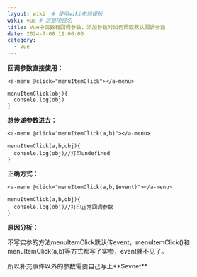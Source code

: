```yaml
---
layout: wiki  # 使用wiki布局模板
wiki: vue # 这是项目名
title: Vue中函数有回调参数，添加参数时如何调取默认回调参数
date: 2024-7-08 11:00:00
category:
  - Vue
---
```


**回调参数直接使用：**
```
<a-menu @click="menuItemClick"></a-menu>

menuItemClick(obj){
  console.log(obj)
}
```
**想传递参数进去：**
```
<a-menu @click="menuItemClick(a,b)"></a-menu>

menuItemClick(a,b,obj){
  console.log(obj)//打印undefined
}
```
**正确方式：**
```
<a-menu @click="menuItemClick(a,b,$event)"></a-menu>

menuItemClick(a,b,obj){
  console.log(obj)//打印正常回调参数
}
```
**原因分析：**

不写实参的方法menuItemClick默认传event，menuItemClick()和menuItemClick(a,b)等方式都写了实参，event就不见了。

所以补充事件以外的参数需要自己写上**$evnet**
